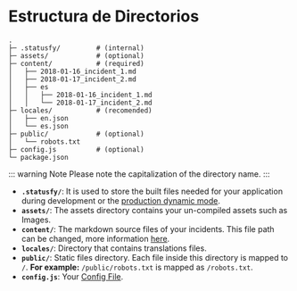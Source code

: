 # Estructura de Directorios


```
.
├─ .statusfy/         # (internal)
├─ assets/            # (optional)
├─ content/           # (required)
│   ├── 2018-01-16_incident_1.md
│   ├── 2018-01-17_incident_2.md
│   ├── es
│   │   ├── 2018-01-16_incident_1.md
│   │   └── 2018-01-17_incident_2.md
├─ locales/           # (recomended)
│   ├── en.json
│   └── es.json
├─ public/            # (optional)
│   └── robots.txt
├─ config.js          # (optional)
└─ package.json
```

::: warning Note
Please note the capitalization of the directory name.
:::

- **`.statusfy/`**: It is used to store the built files needed for your application during development or the [production dynamic mode](../guide/deploy.md#dynamic).
- **`assets/`**: The assets directory contains your un-compiled assets such as Images.
- **`content/`**: The markdown source files of your incidents. This file path can be changed, more information [here](../config/README.md#dir).
- **`locales/`**: Directory that contains translations files.
- **`public/`**: Static files directory. Each file inside this directory is mapped to `/`. **For example:** `/public/robots.txt` is mapped as `/robots.txt`.
- **`config.js`**: Your [Config File](../guide/basic-config.md#config-file).
